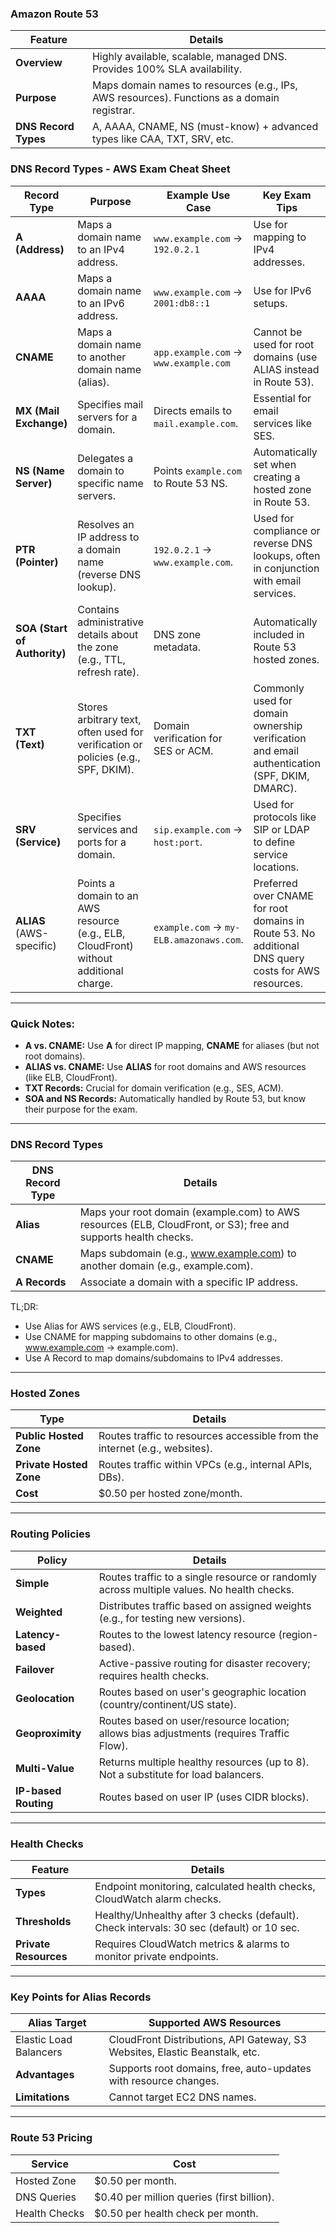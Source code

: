 
### **Amazon Route 53**

| **Feature**                     | **Details**                                                                                 |
|---------------------------------|---------------------------------------------------------------------------------------------|
| **Overview**                    | Highly available, scalable, managed DNS. Provides 100% SLA availability.                    |
| **Purpose**                     | Maps domain names to resources (e.g., IPs, AWS resources). Functions as a domain registrar. |
| **DNS Record Types**            | A, AAAA, CNAME, NS (must-know) + advanced types like CAA, TXT, SRV, etc.                    |


### **DNS Record Types - AWS Exam Cheat Sheet**

| **Record Type**       | **Purpose**                                                                 | **Example Use Case**                       | **Key Exam Tips**                                                                                     |
|------------------------|-----------------------------------------------------------------------------|--------------------------------------------|-------------------------------------------------------------------------------------------------------|
| **A (Address)**        | Maps a domain name to an IPv4 address.                                     | `www.example.com` → `192.0.2.1`           | Use for mapping to IPv4 addresses.                                                                   |
| **AAAA**               | Maps a domain name to an IPv6 address.                                     | `www.example.com` → `2001:db8::1`         | Use for IPv6 setups.                                                                                 |
| **CNAME**              | Maps a domain name to another domain name (alias).                        | `app.example.com` → `www.example.com`     | Cannot be used for root domains (use ALIAS instead in Route 53).                                     |
| **MX (Mail Exchange)** | Specifies mail servers for a domain.                                       | Directs emails to `mail.example.com`.     | Essential for email services like SES.                                                              |
| **NS (Name Server)**   | Delegates a domain to specific name servers.                               | Points `example.com` to Route 53 NS.      | Automatically set when creating a hosted zone in Route 53.                                           |
| **PTR (Pointer)**      | Resolves an IP address to a domain name (reverse DNS lookup).              | `192.0.2.1` → `www.example.com`.          | Used for compliance or reverse DNS lookups, often in conjunction with email services.                |
| **SOA (Start of Authority)** | Contains administrative details about the zone (e.g., TTL, refresh rate).        | DNS zone metadata.                        | Automatically included in Route 53 hosted zones.                                                    |
| **TXT (Text)**         | Stores arbitrary text, often used for verification or policies (e.g., SPF, DKIM). | Domain verification for SES or ACM.       | Commonly used for domain ownership verification and email authentication (SPF, DKIM, DMARC).         |
| **SRV (Service)**      | Specifies services and ports for a domain.                                | `sip.example.com` → `host:port`.          | Used for protocols like SIP or LDAP to define service locations.                                     |
| **ALIAS** (AWS-specific) | Points a domain to an AWS resource (e.g., ELB, CloudFront) without additional charge. | `example.com` → `my-ELB.amazonaws.com`.   | Preferred over CNAME for root domains in Route 53. No additional DNS query costs for AWS resources. |

---

### **Quick Notes:**
- **A vs. CNAME:** Use **A** for direct IP mapping, **CNAME** for aliases (but not root domains).  
- **ALIAS vs. CNAME:** Use **ALIAS** for root domains and AWS resources (like ELB, CloudFront).  
- **TXT Records:** Crucial for domain verification (e.g., SES, ACM).  
- **SOA and NS Records:** Automatically handled by Route 53, but know their purpose for the exam.
---

### **DNS Record Types**

| **DNS Record Type**             | **Details**                                                                                 |
|---------------------------------|---------------------------------------------------------------------------------------------|
| **Alias**                       | Maps your root domain (example.com) to AWS resources (ELB, CloudFront, or S3); free and supports health checks.    |
| **CNAME**                       | Maps subdomain (e.g., www.example.com) to another domain (e.g., example.com).               |
| **A Records**                   | Associate a domain with a specific IP address.                                              |

TL;DR:

- Use Alias for AWS services (e.g., ELB, CloudFront).
- Use CNAME for mapping subdomains to other domains (e.g., www.example.com → example.com).
- Use A Record to map domains/subdomains to IPv4 addresses.

---

### **Hosted Zones**

| **Type**                        | **Details**                                                                                 |
|---------------------------------|---------------------------------------------------------------------------------------------|
| **Public Hosted Zone**          | Routes traffic to resources accessible from the internet (e.g., websites).                  |
| **Private Hosted Zone**         | Routes traffic within VPCs (e.g., internal APIs, DBs).                                      |
| **Cost**                        | $0.50 per hosted zone/month.                                                                |

---

### **Routing Policies**

| **Policy**                      | **Details**                                                                                 |
|---------------------------------|---------------------------------------------------------------------------------------------|
| **Simple**                      | Routes traffic to a single resource or randomly across multiple values. No health checks.   |
| **Weighted**                    | Distributes traffic based on assigned weights (e.g., for testing new versions).             |
| **Latency-based**               | Routes to the lowest latency resource (region-based).                                       |
| **Failover**                    | Active-passive routing for disaster recovery; requires health checks.                       |
| **Geolocation**                 | Routes based on user's geographic location (country/continent/US state).                   |
| **Geoproximity**                | Routes based on user/resource location; allows bias adjustments (requires Traffic Flow).    |
| **Multi-Value**                 | Returns multiple healthy resources (up to 8). Not a substitute for load balancers.          |
| **IP-based Routing**            | Routes based on user IP (uses CIDR blocks).                                                |

---

### **Health Checks**

| **Feature**                     | **Details**                                                                                 |
|---------------------------------|---------------------------------------------------------------------------------------------|
| **Types**                       | Endpoint monitoring, calculated health checks, CloudWatch alarm checks.                     |
| **Thresholds**                  | Healthy/Unhealthy after 3 checks (default). Check intervals: 30 sec (default) or 10 sec.    |
| **Private Resources**           | Requires CloudWatch metrics & alarms to monitor private endpoints.                         |

---

### **Key Points for Alias Records**

| **Alias Target**                | **Supported AWS Resources**                                                                |
|---------------------------------|---------------------------------------------------------------------------------------------|
| Elastic Load Balancers          | CloudFront Distributions, API Gateway, S3 Websites, Elastic Beanstalk, etc.               |
| **Advantages**                  | Supports root domains, free, auto-updates with resource changes.                           |
| **Limitations**                 | Cannot target EC2 DNS names.                                                               |

---

### **Route 53 Pricing**

| **Service**                     | **Cost**                                                                                   |
|---------------------------------|---------------------------------------------------------------------------------------------|
| Hosted Zone                     | $0.50 per month.                                                                           |
| DNS Queries                     | $0.40 per million queries (first billion).                                                |
| Health Checks                   | $0.50 per health check per month.                                                         |
